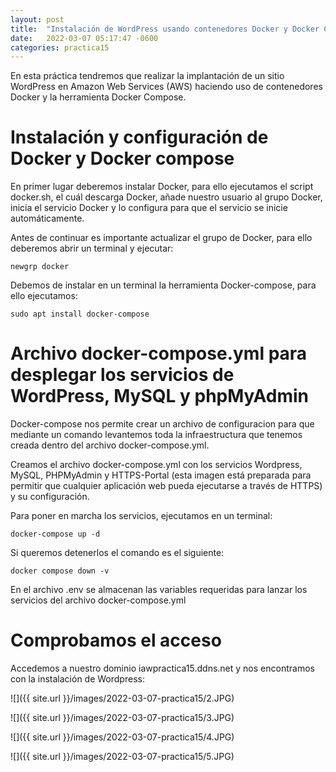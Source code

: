 ```yaml
---
layout: post
title:  "Instalación de WordPress usando contenedores Docker y Docker Compose"
date:   2022-03-07 05:17:47 -0600
categories: practica15
---
```

En esta práctica tendremos que realizar la implantación de un sitio WordPress en Amazon Web Services (AWS) haciendo uso de contenedores Docker y la herramienta Docker Compose.

# Instalación y configuración de Docker y Docker compose

En primer lugar deberemos instalar Docker, para ello ejecutamos el script docker.sh, el cuál descarga Docker, añade nuestro usuario al grupo Docker, inicia el servicio Docker y lo configura para que el servicio se inicie automáticamente.

Antes de continuar es importante actualizar el grupo de Docker, para ello deberemos abrir un terminal y ejecutar:

    newgrp docker
Debemos de instalar en un terminal la herramienta Docker-compose, para ello ejecutamos:

    sudo apt install docker-compose

# Archivo docker-compose.yml para desplegar los servicios de WordPress, MySQL y phpMyAdmin

Docker-compose nos permite crear un archivo de configuracion para que mediante un comando levantemos toda la infraestructura que tenemos creada dentro del archivo docker-compose.yml.

Creamos el archivo docker-compose.yml con los servicios Wordpress, MySQL, PHPMyAdmin y HTTPS-Portal (esta imagen está preparada para permitir que cualquier aplicación web pueda ejecutarse a través de HTTPS) y su configuración.

Para poner en marcha los servicios, ejecutamos en un terminal:

    docker-compose up -d
Si queremos detenerlos el comando es el siguiente:

    docker compose down -v
En el archivo .env se almacenan las variables requeridas para lanzar los servicios del archivo docker-compose.yml

# Comprobamos el acceso
Accedemos a nuestro dominio iawpractica15.ddns.net y nos encontramos con la instalación de Wordpress:

![]({{ site.url }}/images/2022-03-07-practica15/2.JPG)

![]({{ site.url }}/images/2022-03-07-practica15/3.JPG)

![]({{ site.url }}/images/2022-03-07-practica15/4.JPG)

![]({{ site.url }}/images/2022-03-07-practica15/5.JPG)
